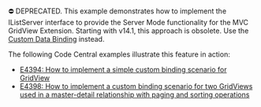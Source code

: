 ⛔ DEPRECATED. This example demonstrates how to implement the IListServer interface to provide the Server Mode functionality for the MVC GridView Extension. Starting with v14.1, this approach is obsolete. Use the <a href="https://docs.devexpress.com/AspNetMvc/14321/components/grid-view/concepts/binding-to-data/custom-data-binding">Custom Data Binding</a> instead.

The following Code Central examples illustrate this feature in action:

- <a href="https://supportcenter.devexpress.com/ticket/details/e4394/how-to-implement-a-simple-custom-binding-scenario-for-gridview">E4394: How to implement a simple custom binding scenario for GridView</a>
- <a href="https://supportcenter.devexpress.com/ticket/details/e4398/how-to-create-a-master-detail-gridview-with-paging-and-sorting-using-custom-data-binding">E4398: How to implement a custom binding scenario for two GridViews used in a master-detail relationship with paging and sorting operations</a>
